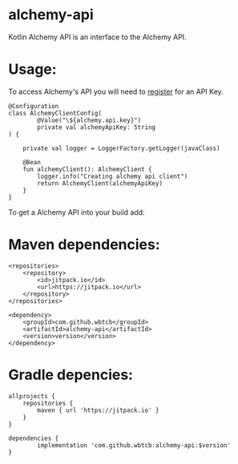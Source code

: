 # alchemy-api

Kotlin Alchemy API is an interface to the Alchemy API.

# Usage:

To access Alchemy's API you will need to  [register](https://auth.alchemy.com/signup) for an API Key.
```
@Configuration
class AlchemyClientConfig(
        @Value("\${alchemy.api.key}")
        private val alchemyApiKey: String
) {

    private val logger = LoggerFactory.getLogger(javaClass)

    @Bean
    fun alchemyClient(): AlchemyClient {
        logger.info("Creating alchemy api client")
        return AlchemyClient(alchemyApiKey)
    }
}
```
To get a Alchemy API into your build add:

# Maven dependencies:

	<repositories>
		<repository>
		    <id>jitpack.io</id>
		    <url>https://jitpack.io</url>
		</repository>
	</repositories>
    
	<dependency>
	    <groupId>com.github.wbtcb</groupId>
	    <artifactId>alchemy-api</artifactId>
	    <version>version</version>
	</dependency>
	
# Gradle depencies:

	allprojects {
		repositories {
			maven { url 'https://jitpack.io' }
		}
	}
    
	dependencies {
	        implementation 'com.github.wbtcb:alchemy-api:$version'
	}
